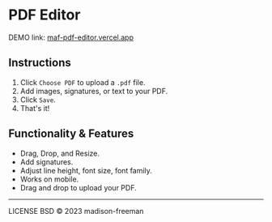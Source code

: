 # PDF Editor

DEMO link:
[maf-pdf-editor.vercel.app](https://maf-pdf-editor.vercel.app)

## Instructions

1. Click `Choose PDF` to upload a `.pdf` file.
2. Add images, signatures, or text to your PDF.
3. Click `Save`.
4. That's it!

## Functionality & Features

- Drag, Drop, and Resize.
- Add signatures.
- Adjust line height, font size, font family.
- Works on mobile.
- Drag and drop to upload your PDF.

---

LICENSE BSD © 2023 madison-freeman
